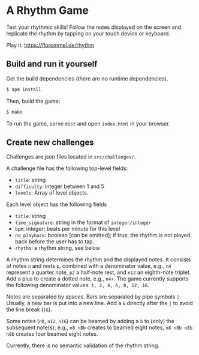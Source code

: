 # A Rhythm Game

Test your rhythmic skills! Follow the notes displayed on the screen
and replicate the rhythm by tapping on your touch device or keyboard.

Play it: https://florommel.de/rhythm


## Build and run it yourself

Get the build dependencies (there are no runtime dependencies).
```sh
$ npm install
```

Then, build the game:
```sh
$ make
```

To run the game, serve `dist` and open `index.html` in your browser.


## Create new challenges

Challenges are json files located in `src/challenges/`.

A challenge file has the following top-level fields:
- `title`: string
- `difficulty`: integer between 1 and 5
- `levels`: Array of level objects.

Each level object has the following fields
- `title`: string
- `time_signature`: string in the format of `integer/integer`
- `bpm`: integer; beats per minute for this level
- `no_playback`: boolean [can be omitted];
   if true, the rhythm is not played back before the user has to tap.
- `rhythm`: a rhythm string, see below
   
A rhythm string determines the rhythm and the displayed notes.
It consists of notes `n` and rests `p`, combined with a denominator value,
e.g., `n4` represent a quarter note, `p2` a half-note rest, and `n12` an
eighth-note triplet.  Add a plus to create a dotted note, e.g., `n4+`.
The game currently supports the following denominator values:
`1, 2, 4, 6, 8, 12, 16`.

Notes are separated by spaces.  Bars are separated by pipe symbols `|`.
Usually, a new bar is put into a new line.  Add a `&` directly after the `|`
to avoid the line break (`|&`).

Some notes (`n8`, `n12`, `n16`) can be beamed by adding a `b` to (only) the
subsequent note(s), e.g., `n8 n8b` creates to beamed eight notes,
`n8 n8b n8b n8b` creates four beamed eight notes.

Currently, there is no semantic validation of the rhythm string.
